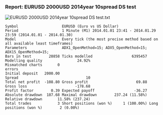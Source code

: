 
### Report: EURUSD 2000USD 2014year 10spread DS test

![EURUSD 2000USD 2014year 10spread DS test.txt](./_test_results/EURUSD-2000USD-2014year-10spread-DS-test.gif)

    Symbol                    EURUSD (Euro vs US Dollar)
    Period                    1 Minute (M1) 2014.01.01 23:41 - 2014.01.29 23:59 (2014.01.01 - 2014.01.30)
    Model                     Every tick (the most precise method based on all available least timeframes)
    Parameters                ADX1_OpenMethod=15; ADX5_OpenMethod=15; ADX15_OpenMethod=15;
    Bars in test        28858 Ticks modelled                  6395457 Modelling quality                24.92%
    Mismatched charts       0
    errors
    Initial deposit   2000.00                                         Spread                               10
    Total net profit  -108.80 Gross profit                      69.88 Gross loss                      -178.68
    Profit factor        0.39 Expected payoff                  -36.27
    Absolute drawdown  187.68 Maximal drawdown        237.24 (11.58%) Relative drawdown       11.58% (237.24)
    Total trades            3 Short positions (won %)     1 (100.00%) Long positions (won %)        2 (0.00%)
